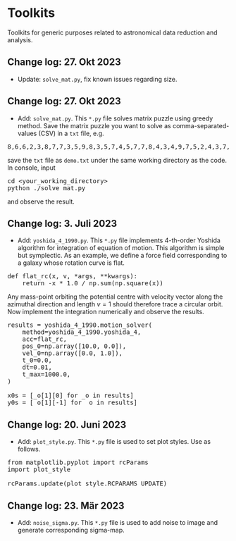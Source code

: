 # Toolkits
Toolkits for generic purposes related to astronomical data reduction and analysis.

## Change log: 27. Okt 2023

* Update: `solve_mat.py`, fix known issues regarding size.
  
## Change log: 27. Okt 2023

* Add: `solve_mat.py`. This `*.py` file solves matrix puzzle using greedy method. Save the matrix puzzle you want to solve as comma-separated-values (CSV) in a `txt` file, e.g.

<pre>
8,6,6,2,3,8,7,7,3,5,9,8,3,5,7,4,5,7,7,8,4,3,4,9,7,5,2,4,3,7,2,4,5,6,4,3,7,8,1,9,8,1,2,6,5,9,2,5,1,1,3,2,1,9,3,8,9,4,8,2,2,8,3,7,5,9,2,3,3,5,6,1,6,9,6,8,6,5,5,5,2,4,1,7,2,8,4,5,9,2,1,9,8,7,1,6,8,6,3,1,7,1,3,2,7,5,9,3,9,8,3,2,5,6,7,8,1,6,8,3,9,9,5,3,7,6,7,8,9,9,9,2,2,2,3,2,9,2,1,9,5,6,7,7,2,9,5,2,4,9,6,5,8,2,3,7,3,8,3,3
</pre>

save the `txt` file as `demo.txt` under the same working directory as the code. In console, input

<pre class="bash">
cd &lt;your_working_directory&gt;
python ./solve_mat.py
</pre>

and observe the result.

## Change log: 3. Juli 2023

* Add: `yoshida_4_1990.py`. This `*.py` file implements 4-th-order Yoshida algorithm for integration of equation of motion. This algorithm is simple but symplectic. As an example, we define a force field corresponding to a galaxy whose rotation curve is flat.

<pre class="python">
def flat_rc(x, v, *args, **kwargs):
    return -x * 1.0 / np.sum(np.square(x))
</pre>

Any mass-point orbiting the potential centre with velocity vector along the azimuthal direction and length $v=1$ should therefore trace a circular orbit. Now implement the integration numerically and observe the results.

<pre class="python">
results = yoshida_4_1990.motion_solver(
    method=yoshida_4_1990.yoshida_4,
    acc=flat_rc,
    pos_0=np.array([10.0, 0.0]),
    vel_0=np.array([0.0, 1.0]),
    t_0=0.0,
    dt=0.01,
    t_max=1000.0,
)

x0s = [_o[1][0] for _o in results]
y0s = [_o[1][-1] for _o in results]
</pre>

## Change log: 20. Juni 2023

* Add: `plot_style.py`. This `*.py` file is used to set plot styles. Use as follows.

<pre>
from matplotlib.pyplot import rcParams
import plot_style

rcParams.update(plot_style.RCPARAMS_UPDATE)
</pre>

## Change log: 23. Mär 2023

* Add: `noise_sigma.py`. This `*.py` file is used to add noise to image and generate corresponding sigma-map.
